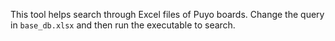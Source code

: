 This tool helps search through Excel files of Puyo boards.  Change the query in `base_db.xlsx` and then run the executable to search.

